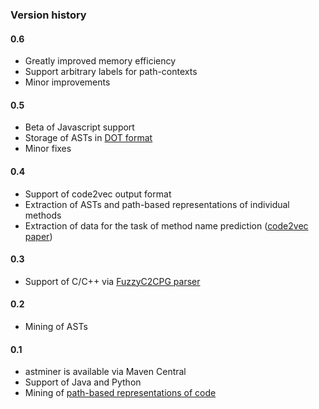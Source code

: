 ### Version history

#### 0.6
* Greatly improved memory efficiency 
* Support arbitrary labels for path-contexts
* Minor improvements

#### 0.5

* Beta of Javascript support
* Storage of ASTs in [DOT format](https://www.graphviz.org/doc/info/lang.html)
* Minor fixes

#### 0.4

* Support of code2vec output format
* Extraction of ASTs and path-based representations of individual methods
* Extraction of data for the task of method name prediction ([code2vec paper](https://arxiv.org/abs/1803.09473))

#### 0.3

* Support of C/C++ via [FuzzyC2CPG parser](https://github.com/ShiftLeftSecurity/fuzzyc2cpg)

#### 0.2

* Mining of ASTs

#### 0.1
* astminer is available via Maven Central
* Support of Java and Python
* Mining of [path-based representations of code](https://arxiv.org/pdf/1803.09544.pdf)
